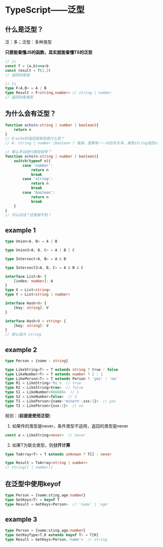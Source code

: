 # TypeScript——泛型

## 什么是泛型？

泛：多；泛型：多种类型

**只要能看懂JS的函数，其实就能看懂TS的泛型**

```typescript
// js
const f = (a,b)=>a+b
const result = f(1,2)
// 返回的是值

// ts
type F<A,B> = A | B
type Result = F<string,number> // string | number
// 返回的是类型
```

## 为什么会有泛型？

```typescript
function echo(n:string | number | boolean){
    return n
}
// Q:echo的返回值类型是什么呢？
// A: string | number |boolean ? 错误，是要有一一对应的关系，接受string返回string，接受number返回number

// 那么手动进行类型收窄？
function echo(n:string | number | boolean){
    switch(typeof n){
        case 'number':
            return n
            break
        case 'string':
            return n
            break
        case 'boolean':
            return n
            break
    }
}
// 可以试试？还是做不到！
```

## example 1

```typescript
type Union<A, B> = A | B

type Union3<A, B, C> = A | B | C

type Intersect<A, B> = A & B

type Intersect3<A, B, C> = A & B & C

interface List<A> {
    [index: number]: A
}
type X = List<string>
type Y = List<string | number>

interface Hash<V> {
    [key: string]: V
}

interface Hash<V = string> {
    [key: string]: V
}
// 默认值为 string
```

## example 2

```typescript
type Person = {name : string}

type LikeString<T> = T extends string ? true : false
type LikeNumber<T> = T extends number ? 1 : 2
type LikePerson<T> = T extends Person ? 'yes' : 'no'
type R1 = LikeString<'hi'>  // true
type R2 = LikeString<true>  // false
type S1 = LikeNumber<666666>  // 1
type S2 = LikeNumber<false>  // 2
type T1 = LikePerson<{name:'minorn',xxx:1}>  // yes
type T2 = LikePerson<{xxx:1}>  // no
```

规则：(**前提是使用泛型**)

1. 如果传的类型是never，条件类型不适用，返回的类型是never

```typescript
const a = LikeString<never>  // never
```



2. 如果T为联合类型，则**分开计算**

```typescript
type ToArray<T> = T extends unknown ? T[] : never

type Result = ToArray<string | number>
// string[] | number[]
```

## 在泛型中使用keyof

```typescript
type Person = {name:sting,age:number}
type GetKeys<T> = keyof T
type Result = GetKeys<Person>  // 'name' | 'age'
```

## example 3

```typescript
type Person = {name:sting,age:number}
type GetKeyType<T,K extends keyof T> = T[K]
type Result = GetKeys<Person,'name'>  // string
```

